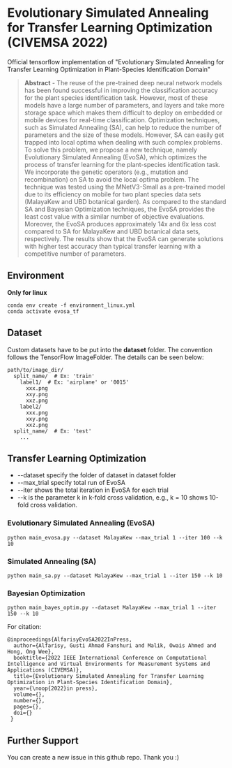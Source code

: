 # Evolutionary Simulated Annealing for Transfer Learning Optimization (CIVEMSA 2022)

Official tensorflow implementation of "Evolutionary Simulated Annealing for Transfer Learning Optimization in Plant-Species Identification Domain"

> **Abstract** - The reuse of the pre-trained deep neural network models has been found successful in improving the classification accuracy for the plant species identification task. However, most of these models have a large number of parameters, and layers and take more storage space which makes them difficult to deploy on embedded or mobile devices for real-time classification. Optimization techniques, such as Simulated Annealing (SA), can help to reduce the number of parameters and the size of these models. However, SA can easily get trapped into local optima when dealing with such complex problems. To solve this problem, we propose a new technique, namely Evolutionary Simulated Annealing (EvoSA), which optimizes the process of transfer learning for the plant-species identification task. We incorporate the genetic operators (e.g., mutation and recombination) on SA to avoid the local optima problem. The technique was tested using the MNetV3-Small as a pre-trained model due to its efficiency on mobile for two plant species data sets (MalayaKew and UBD botanical garden). As compared to the standard SA and Bayesian Optimization techniques, the EvoSA provides the least cost value with a similar number of objective evaluations. Moreover, the EvoSA produces approximately 14x and 6x less cost compared to SA for MalayaKew and UBD botanical data sets, respectively. The results show that the EvoSA can generate solutions with higher test accuracy than typical transfer learning with a competitive number of parameters.

## Environment

**Only for linux**

```angular2html
conda env create -f environment_linux.yml
conda activate evosa_tf
```


## Dataset

Custom datasets have to be put into the **dataset** folder. The convention follows the TensorFlow ImageFolder. The details can be seen below:

```
path/to/image_dir/
  split_name/  # Ex: 'train'
    label1/  # Ex: 'airplane' or '0015'
      xxx.png
      xxy.png
      xxz.png
    label2/
      xxx.png
      xxy.png
      xxz.png
  split_name/  # Ex: 'test'
    ...
```

## Transfer Learning Optimization

- --dataset specify the folder of dataset in dataset folder
- --max_trial specify total run of EvoSA
- --iter shows the total iteration in EvoSA for each trial
- --k is the parameter k in k-fold cross validation,  e.g., k = 10 shows 10-fold cross validation.

### Evolutionary Simulated Annealing (EvoSA)
```angular2html
python main_evosa.py --dataset MalayaKew --max_trial 1 --iter 100 --k 10
```
### Simulated Annealing (SA)

```angular2html
python main_sa.py --dataset MalayaKew --max_trial 1 --iter 150 --k 10
```

### Bayesian Optimization

```angular2html
python main_bayes_optim.py --dataset MalayaKew --max_trial 1 --iter 150 --k 10
```

For citation:
```
@inproceedings{AlfarisyEvoSA2022InPress,
  author={Alfarisy, Gusti Ahmad Fanshuri and Malik, Owais Ahmed and Hong, Ong Wee},
  booktitle={2022 IEEE International Conference on Computational Intelligence and Virtual Environments for Measurement Systems and Applications (CIVEMSA)}, 
  title={Evolutionary Simulated Annealing for Transfer Learning Optimization in Plant-Species Identification Domain}, 
  year={\noop{2022}in press},
  volume={},
  number={},
  pages={},
  doi={}
 }
```

## Further Support

You can create a new issue in this github repo. Thank you :)
  
